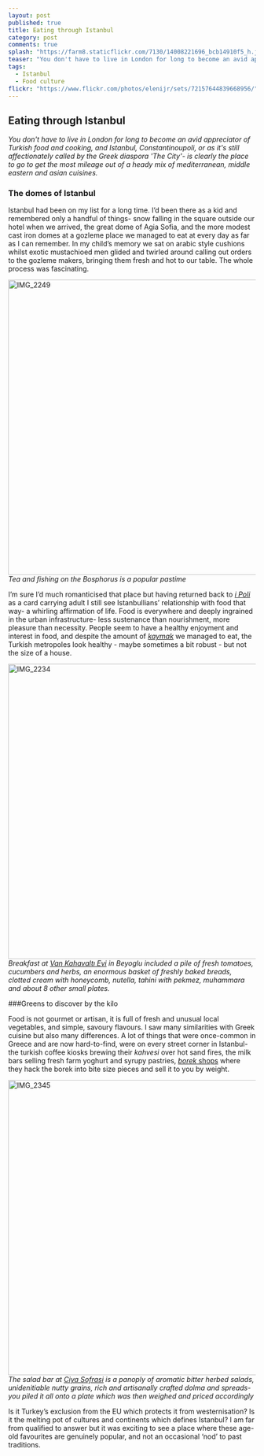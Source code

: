 ```yaml
---
layout: post
published: true
title: Eating through Istanbul
category: post
comments: true
splash: "https://farm8.staticflickr.com/7130/14008221696_bcb14910f5_h.jpg"
teaser: "You don't have to live in London for long to become an avid appreciator of Turkish food and cooking, and Istanbul, Constantinoupoli, or as it's still affectionately called by the Greek diaspora 'The City'- is clearly the place to go to get the most mileage out of a heady mix of mediterranean, middle eastern and asian cuisines."
tags: 
  - Istanbul
  - Food culture
flickr: "https://www.flickr.com/photos/elenijr/sets/72157644839668956/"
---
```


## Eating through Istanbul

*You don't have to live in London for long to become an avid appreciator of Turkish food and cooking, and Istanbul, Constantinoupoli, or as it's still affectionately called by the Greek diaspora 'The City'- is clearly the place to go to get the most mileage out of a heady mix of mediterranean, middle eastern and asian cuisines.*

### The domes of Istanbul

Istanbul had been on my list for a long time. I’d been there as a kid and remembered only a handful of things- snow falling in the square outside our hotel when we arrived, the great dome of Agia Sofia, and the more modest cast iron domes at a gozleme place we managed to eat at every day as far as I can remember. In my child’s memory we sat on arabic style cushions whilst exotic mustachioed men glided and twirled around calling out orders to the gozleme makers, bringing them fresh and hot to our table. The whole process was fascinating.

<a href="https://www.flickr.com/photos/elenijr/14028108232" title="IMG_2249 by Eleni harlan, on Flickr"><img src="https://farm8.staticflickr.com/7396/14028108232_01c172b8b8_c.jpg" width="800" height="600" alt="IMG_2249"></a>
*Tea and fishing on the Bosphorus is a popular pastime*

I’m sure I’d much romanticised that place but having returned back to [*i Poli* ](http://en.wikipedia.org/wiki/Names_of_Istanbul) as a card carrying adult I still see Istanbullians’ relationship with food that way- a whirling affirmation of life. Food is everywhere and deeply ingrained in the urban infrastructure- less sustenance than nourishment, more pleasure than necessity. People seem to have a healthy enjoyment and interest in food, and despite the amount of [*kaymak*](http://istanbuleats.com/2009/04/kaymak-the-heavenly-cream/) we managed to eat, the Turkish metropoles look healthy - maybe sometimes a bit robust - but not the size of a house.

<a href="https://www.flickr.com/photos/elenijr/14051324463" title="IMG_2234 by Eleni harlan, on Flickr"><img src="https://farm3.staticflickr.com/2916/14051324463_b7ca1f0622_c.jpg" width="800" height="600" alt="IMG_2234"></a>
*Breakfast at [Van Kahavaltı Evi](http://istanbuleats.com/2009/04/van-kahavalti-evi-the-kurdish-breakfast-club/) in Beyoglu included a pile of fresh tomatoes, cucumbers and herbs, an enormous basket of freshly baked breads, clotted cream with honeycomb, nutella, tahini with pekmez, muhammara and about 8 other small plates.*

###Greens to discover by the kilo

Food is not gourmet or artisan, it is full of fresh and unusual local vegetables, and simple, savoury flavours. I saw many similarities with Greek cuisine but also many differences. A lot of things that were once-common in Greece and are now hard-to-find, were on every street corner in Istanbul- the turkish coffee kiosks brewing their *kahvesi* over hot sand fires, the milk bars selling fresh farm yoghurt and syrupy pastries, [*borek* shops](http://lizzieeatslondon.blogspot.com/search/label/Istanbul)  where they hack the borek into bite size pieces and sell it to you by weight.

<a href="https://www.flickr.com/photos/elenijr/14008258156" title="IMG_2345 by Eleni harlan, on Flickr"><img src="https://farm8.staticflickr.com/7459/14008258156_a8beb4c857_c.jpg" width="800" height="600" alt="IMG_2345"></a>
*The salad bar at [Ciya Sofrasi](http://www.newyorker.com/reporting/2010/04/19/100419fa_fact_batuman) is a panoply of aromatic bitter herbed salads, unidenitiable nutty grains, rich and artisanally crafted dolma and spreads- you piled it all onto a plate which was then weighed and priced accordingly*

Is it Turkey’s exclusion from the EU which protects it from westernisation? Is it the melting pot of cultures and continents which defines Istanbul? I am far from qualified to answer but it was exciting to see a place where these age-old favourites are genuinely popular, and not an occasional ‘nod’ to past traditions.